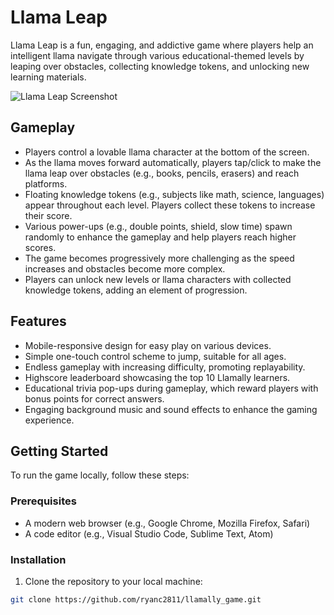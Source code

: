 # Llama Leap

Llama Leap is a fun, engaging, and addictive game where players help an intelligent llama navigate through various educational-themed levels by leaping over obstacles, collecting knowledge tokens, and unlocking new learning materials.

![Llama Leap Screenshot](./assets/screenshot.png)

## Gameplay

- Players control a lovable llama character at the bottom of the screen.
- As the llama moves forward automatically, players tap/click to make the llama leap over obstacles (e.g., books, pencils, erasers) and reach platforms.
- Floating knowledge tokens (e.g., subjects like math, science, languages) appear throughout each level. Players collect these tokens to increase their score.
- Various power-ups (e.g., double points, shield, slow time) spawn randomly to enhance the gameplay and help players reach higher scores.
- The game becomes progressively more challenging as the speed increases and obstacles become more complex.
- Players can unlock new levels or llama characters with collected knowledge tokens, adding an element of progression.

## Features

- Mobile-responsive design for easy play on various devices.
- Simple one-touch control scheme to jump, suitable for all ages.
- Endless gameplay with increasing difficulty, promoting replayability.
- Highscore leaderboard showcasing the top 10 Llamally learners.
- Educational trivia pop-ups during gameplay, which reward players with bonus points for correct answers.
- Engaging background music and sound effects to enhance the gaming experience.

## Getting Started

To run the game locally, follow these steps:

### Prerequisites

- A modern web browser (e.g., Google Chrome, Mozilla Firefox, Safari)
- A code editor (e.g., Visual Studio Code, Sublime Text, Atom)

### Installation

1. Clone the repository to your local machine:

```bash
git clone https://github.com/ryanc2811/llamally_game.git
